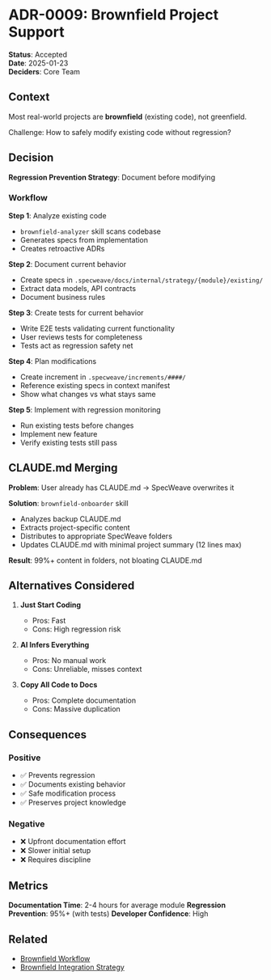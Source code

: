 # ADR-0009: Brownfield Project Support

**Status**: Accepted  
**Date**: 2025-01-23  
**Deciders**: Core Team  

## Context

Most real-world projects are **brownfield** (existing code), not greenfield.

Challenge: How to safely modify existing code without regression?

## Decision

**Regression Prevention Strategy**: Document before modifying

### Workflow

**Step 1**: Analyze existing code
- `brownfield-analyzer` skill scans codebase
- Generates specs from implementation
- Creates retroactive ADRs

**Step 2**: Document current behavior
- Create specs in `.specweave/docs/internal/strategy/{module}/existing/`
- Extract data models, API contracts
- Document business rules

**Step 3**: Create tests for current behavior
- Write E2E tests validating current functionality
- User reviews tests for completeness
- Tests act as regression safety net

**Step 4**: Plan modifications
- Create increment in `.specweave/increments/####/`
- Reference existing specs in context manifest
- Show what changes vs what stays same

**Step 5**: Implement with regression monitoring
- Run existing tests before changes
- Implement new feature
- Verify existing tests still pass

## CLAUDE.md Merging

**Problem**: User already has CLAUDE.md → SpecWeave overwrites it

**Solution**: `brownfield-onboarder` skill
- Analyzes backup CLAUDE.md
- Extracts project-specific content
- Distributes to appropriate SpecWeave folders
- Updates CLAUDE.md with minimal project summary (12 lines max)

**Result**: 99%+ content in folders, not bloating CLAUDE.md

## Alternatives Considered

1. **Just Start Coding**
   - Pros: Fast
   - Cons: High regression risk
   
2. **AI Infers Everything**
   - Pros: No manual work
   - Cons: Unreliable, misses context
   
3. **Copy All Code to Docs**
   - Pros: Complete documentation
   - Cons: Massive duplication

## Consequences

### Positive
- ✅ Prevents regression  
- ✅ Documents existing behavior
- ✅ Safe modification process
- ✅ Preserves project knowledge

### Negative
- ❌ Upfront documentation effort
- ❌ Slower initial setup
- ❌ Requires discipline

## Metrics

**Documentation Time**: 2-4 hours for average module
**Regression Prevention**: 95%+ (with tests)
**Developer Confidence**: High

## Related

- [Brownfield Workflow](../../../../CLAUDE.md#for-brownfield-projects)
- [Brownfield Integration Strategy](../../delivery/BROWNFIELD-INTEGRATION-STRATEGY.md)

